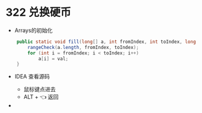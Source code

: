 # 322 兑换硬币

-  Arrays的初始化

```java
    public static void fill(long[] a, int fromIndex, int toIndex, long val) {
        rangeCheck(a.length, fromIndex, toIndex);
        for (int i = fromIndex; i < toIndex; i++)
            a[i] = val;
    }

```

- IDEA 查看源码
  - 鼠标键点进去
  - ALT + 👈 返回

- 

```java

```

